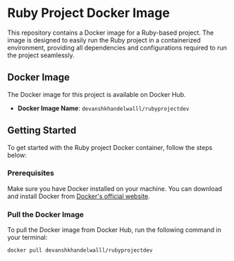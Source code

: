 # Ruby Project Docker Image

This repository contains a Docker image for a Ruby-based project. The image is designed to easily run the Ruby project in a containerized environment, providing all dependencies and configurations required to run the project seamlessly.

## Docker Image

The Docker image for this project is available on Docker Hub.

- **Docker Image Name**: `devanshkhandelwalll/rubyprojectdev`

## Getting Started

To get started with the Ruby project Docker container, follow the steps below:

### Prerequisites

Make sure you have Docker installed on your machine. You can download and install Docker from [Docker's official website](https://www.docker.com/get-started).

### Pull the Docker Image

To pull the Docker image from Docker Hub, run the following command in your terminal:

```bash
docker pull devanshkhandelwalll/rubyprojectdev
